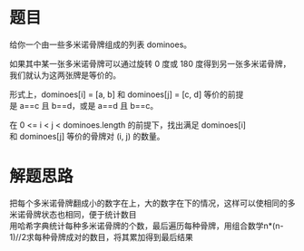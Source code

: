 # 题目
给你一个由一些多米诺骨牌组成的列表 dominoes。  

如果其中某一张多米诺骨牌可以通过旋转 0 度或 180 度得到另一张多米诺骨牌，我们就认为这两张牌是等价的。  

形式上，dominoes[i] = [a, b] 和 dominoes[j] = [c, d] 等价的前提是 a==c 且 b==d，或是 a==d 且 b==c。  

在 0 <= i < j < dominoes.length 的前提下，找出满足 dominoes[i] 和 dominoes[j] 等价的骨牌对 (i, j) 的数量。
# 解题思路
把每个多米诺骨牌翻成小的数字在上，大的数字在下的情况，这样可以使相同的多米诺骨牌状态也相同，便于统计数目  
用哈希字典统计每种多米诺骨牌的个数，最后遍历每种骨牌，用组合数学n\*(n-1)//2求每种骨牌成对的数目，将其累加得到最后结果